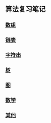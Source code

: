 ## 算法复习笔记

### [数组](https://github.com/zzycs/Algorithm/blob/master/src/Algorithm_Array.java)

### [链表](https://github.com/zzycs/Algorithm/blob/master/src/Algorithm_List.java)

### [字符串](https://github.com/zzycs/Algorithm/blob/master/src/Algorithm_String.java)

### [树](https://github.com/zzycs/Algorithm/blob/master/src/Algorithm_Tree.java)

### [图](https://github.com/zzycs/Algorithm/blob/master/src/Algorithm_Graph.java)

### [数学](https://github.com/zzycs/Algorithm/blob/master/src/Algorithm_Math.java)

### [其他](https://github.com/zzycs/Algorithm/blob/master/src/Algorithm_Other.java)
